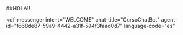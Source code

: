 ##HOLA!!

<script src="https://www.gstatic.com/dialogflow-console/fast/messenger/bootstrap.js?v=1"></script>
<df-messenger
  intent="WELCOME"
  chat-title="CursoChatBot"
  agent-id="f668de87-59a9-4442-a31f-594f3faad0d7"
  language-code="es"
></df-messenger>


